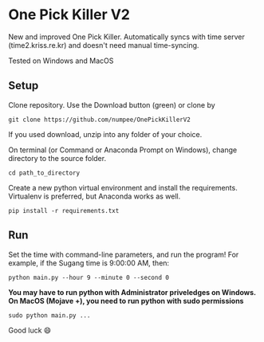 # One Pick Killer V2

New and improved One Pick Killer. Automatically syncs with time server (time2.kriss.re.kr)
and doesn't need manual time-syncing.

Tested on Windows and MacOS

## Setup
Clone repository. Use the Download button (green) or clone by
```
git clone https://github.com/numpee/OnePickKillerV2
```
If you used download, unzip into any folder of your choice.

On terminal (or Command or Anaconda Prompt on Windows), change directory to the source folder. 
```
cd path_to_directory
```

Create a new python virtual environment and install the requirements. Virtualenv is preferred, but Anaconda works as well.

```
pip install -r requirements.txt
```


## Run 

Set the time with command-line parameters, and run the program!
For example, if the Sugang time is 9:00:00 AM, then:

```
python main.py --hour 9 --minute 0 --second 0
```

**You may have to run python with Administrator priveledges on Windows. On MacOS (Mojave +), you need to run python with sudo permissions**

```
sudo python main.py ...
```

Good luck :smile: